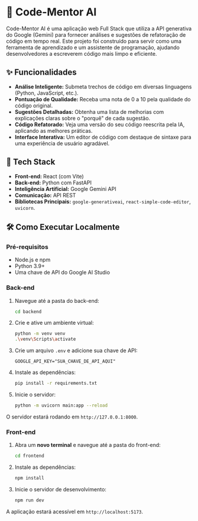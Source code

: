 # 🤖 Code-Mentor AI

Code-Mentor AI é uma aplicação web Full Stack que utiliza a API generativa do Google (Gemini) para fornecer análises e sugestões de refatoração de código em tempo real. Este projeto foi construído para servir como uma ferramenta de aprendizado e um assistente de programação, ajudando desenvolvedores a escreverem código mais limpo e eficiente.

## ✨ Funcionalidades

* **Análise Inteligente:** Submeta trechos de código em diversas linguagens (Python, JavaScript, etc.).
* **Pontuação de Qualidade:** Receba uma nota de 0 a 10 pela qualidade do código original.
* **Sugestões Detalhadas:** Obtenha uma lista de melhorias com explicações claras sobre o "porquê" de cada sugestão.
* **Código Refatorado:** Veja uma versão do seu código reescrita pela IA, aplicando as melhores práticas.
* **Interface Interativa:** Um editor de código com destaque de sintaxe para uma experiência de usuário agradável.

## 🚀 Tech Stack

* **Front-end:** React (com Vite)
* **Back-end:** Python com FastAPI
* **Inteligência Artificial:** Google Gemini API
* **Comunicação:** API REST
* **Bibliotecas Principais:** `google-generativeai`, `react-simple-code-editor`, `uvicorn`.

## 🛠️ Como Executar Localmente

### Pré-requisitos
* Node.js e npm
* Python 3.9+
* Uma chave de API do Google AI Studio

### Back-end
1.  Navegue até a pasta do back-end:
    ```bash
    cd backend
    ```
2.  Crie e ative um ambiente virtual:
    ```bash
    python -m venv venv
    .\venv\Scripts\activate
    ```
3.  Crie um arquivo `.env` e adicione sua chave de API:
    ```
    GOOGLE_API_KEY="SUA_CHAVE_DE_API_AQUI"
    ```
4.  Instale as dependências:
    ```bash
    pip install -r requirements.txt
    ```
5.  Inicie o servidor:
    ```bash
    python -m uvicorn main:app --reload
    ```
O servidor estará rodando em `http://127.0.0.1:8000`.

### Front-end
1.  Abra um **novo terminal** e navegue até a pasta do front-end:
    ```bash
    cd frontend
    ```
2.  Instale as dependências:
    ```bash
    npm install
    ```
3.  Inicie o servidor de desenvolvimento:
    ```bash
    npm run dev
    ```
A aplicação estará acessível em `http://localhost:5173`.
